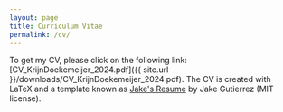 ```yaml
---
layout: page
title: Curriculum Vitae
permalink: /cv/
---
```

<link rel="icon" href="{{ "./favicon-32x32.png" | relative_url }}" type="image/x-icon">

To get my CV, please click on the following link: [CV_KrijnDoekemeijer_2024.pdf]({{ site.url }}/downloads/CV_KrijnDoekemeijer_2024.pdf).
The CV is created with LaTeX and a template known as [Jake's Resume](https://www.overleaf.com/latex/templates/jakes-resume/syzfjbzwjncs) by Jake Gutierrez (MIT license).
